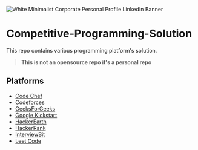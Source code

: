 ![White Minimalist Corporate Personal Profile LinkedIn Banner](https://user-images.githubusercontent.com/90236635/232446433-d5540fa2-fe28-4bb8-b929-cdb51fe61336.gif)

# Competitive-Programming-Solution
This repo contains various programming platform's solution.


> **This is not an opensource repo it's a personal repo**



## Platforms
- [Code Chef](https://github.com/PritamSarbajna/Competitive-Programming-Solution/tree/main/Code%20Chef)
- [Codeforces](https://github.com/PritamSarbajna/Competitive-Programming-Solution/tree/main/Codeforces)
- [GeeksForGeeks](https://github.com/PritamSarbajna/Competitive-Programming-Solution/tree/main/GeeksForGeeks)
- [Google Kickstart](https://github.com/PritamSarbajna/Coding-platforms-Solution/tree/main/Google%20Kickstart)
- [HackerEarth](https://github.com/PritamSarbajna/Competitive-Programming-Solution/tree/main/HackerEarth)
- [HackerRank](https://github.com/PritamSarbajna/Competitive-Programming-Solution/tree/main/HackerRank)
- [InterviewBit](https://github.com/PritamSarbajna/Competitive-Programming-Solution/tree/main/InterviewBit)
- [Leet Code](https://github.com/PritamSarbajna/Competitive-Programming-Solution/tree/main/Leet%20Code)
